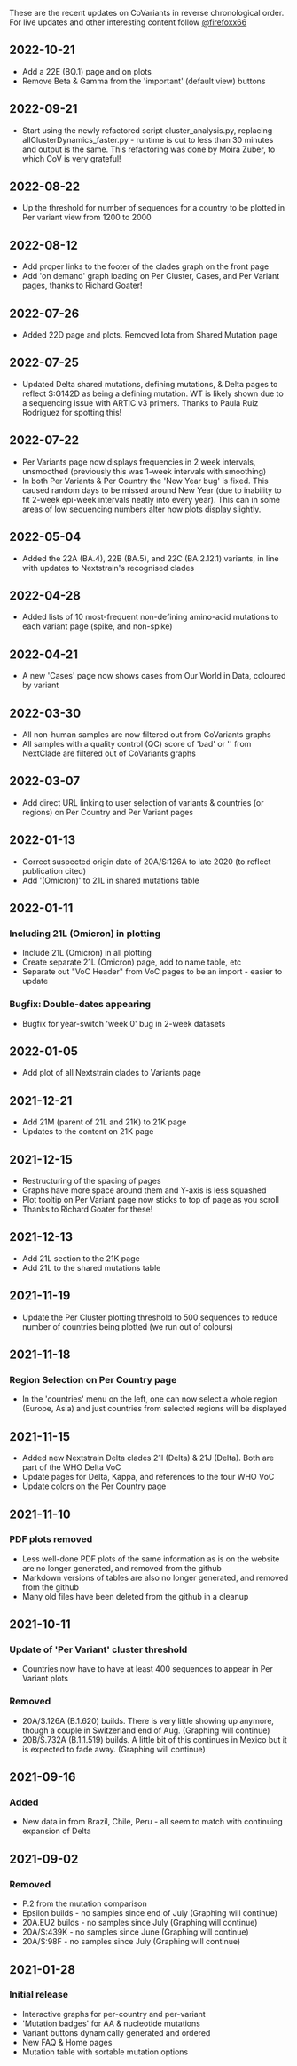 These are the recent updates on CoVariants in reverse chronological order. For live updates and other interesting content follow [@firefoxx66](https://twitter.com/firefoxx66)

## 2022-10-21
- Add a 22E (BQ.1) page and on plots
- Remove Beta & Gamma from the 'important' (default view) buttons

## 2022-09-21
- Start using the newly refactored script cluster_analysis.py, replacing allClusterDynamics_faster.py - runtime is cut to less than 30 minutes and output is the same. This refactoring was done by Moira Zuber, to which CoV is very grateful!

## 2022-08-22
- Up the threshold for number of sequences for a country to be plotted in Per variant view from 1200 to 2000

## 2022-08-12
- Add proper links to the footer of the clades graph on the front page
- Add 'on demand' graph loading on Per Cluster, Cases, and Per Variant pages, thanks to Richard Goater!

## 2022-07-26
- Added 22D page and plots. Removed Iota from Shared Mutation page

## 2022-07-25
- Updated Delta shared mutations, defining mutations, & Delta pages to reflect S:G142D as being a defining mutation. WT is likely shown due to a sequencing issue with ARTIC v3 primers. Thanks to Paula Ruiz Rodriguez for spotting this!

## 2022-07-22
- Per Variants page now displays frequencies in 2 week intervals, unsmoothed (previously this was 1-week intervals with smoothing)
- In both Per Variants & Per Country the 'New Year bug' is fixed. This caused random days to be missed around New Year (due to inability to fit 2-week epi-week intervals neatly into every year). This can in some areas of low sequencing numbers alter how plots display slightly.

## 2022-05-04
- Added the 22A (BA.4), 22B (BA.5), and 22C (BA.2.12.1) variants, in line with updates to Nextstrain's recognised clades

## 2022-04-28
- Added lists of 10 most-frequent non-defining amino-acid mutations to each variant page (spike, and non-spike)

## 2022-04-21
- A new 'Cases' page now shows cases from Our World in Data, coloured by variant

## 2022-03-30
- All non-human samples are now filtered out from CoVariants graphs
- All samples with a quality control (QC) score of 'bad' or '' from NextClade are filtered out of CoVariants graphs

## 2022-03-07
- Add direct URL linking to user selection of variants & countries (or regions) on Per Country and Per Variant pages

## 2022-01-13
- Correct suspected origin date of 20A/S:126A to late 2020 (to reflect publication cited)
- Add '(Omicron)' to 21L in shared mutations table

## 2022-01-11

### Including 21L (Omicron) in plotting

- Include 21L (Omicron) in all plotting
- Create separate 21L (Omicron) page, add to name table, etc
- Separate out "VoC Header" from VoC pages to be an import - easier to update

### Bugfix: Double-dates appearing

- Bugfix for year-switch 'week 0' bug in 2-week datasets

## 2022-01-05

- Add plot of all Nextstrain clades to Variants page

## 2021-12-21

- Add 21M (parent of 21L and 21K) to 21K page
- Updates to the content on 21K page

## 2021-12-15

- Restructuring of the spacing of pages
- Graphs have more space around them and Y-axis is less squashed
- Plot tooltip on Per Variant page now sticks to top of page as you scroll
- Thanks to Richard Goater for these!

## 2021-12-13

- Add 21L section to the 21K page
- Add 21L to the shared mutations table

## 2021-11-19

- Update the Per Cluster plotting threshold to 500 sequences to reduce number of countries being plotted (we run out of colours)

## 2021-11-18

### Region Selection on Per Country page

- In the 'countries' menu on the left, one can now select a whole region (Europe, Asia) and just countries from selected regions will be displayed

## 2021-11-15

- Added new Nextstrain Delta clades 21I (Delta) & 21J (Delta). Both are part of the WHO Delta VoC
- Update pages for Delta, Kappa, and references to the four WHO VoC
- Update colors on the Per Country page

## 2021-11-10

### PDF plots removed

- Less well-done PDF plots of the same information as is on the website are no longer generated, and removed from the github
- Markdown versions of tables are also no longer generated, and removed from the github
- Many old files have been deleted from the github in a cleanup

## 2021-10-11

### Update of 'Per Variant' cluster threshold

- Countries now have to have at least 400 sequences to appear in Per Variant plots

### Removed

- 20A/S.126A (B.1.620) builds. There is very little showing up anymore, though a couple in Switzerland end of Aug. (Graphing will continue)
- 20B/S.732A (B.1.1.519) builds. A little bit of this continues in Mexico but it is expected to fade away. (Graphing will continue)


## 2021-09-16

### Added

- New data in from Brazil, Chile, Peru - all seem to match with continuing expansion of Delta

## 2021-09-02

### Removed

- P.2 from the mutation comparison
- Epsilon builds - no samples since end of July (Graphing will continue)
- 20A.EU2 builds - no samples since July (Graphing will continue)
- 20A/S:439K - no samples since June (Graphing will continue)
- 20A/S:98F - no samples since July (Graphing will continue)

## 2021-01-28

### Initial release

- Interactive graphs for per-country and per-variant
- 'Mutation badges' for AA & nucleotide mutations
- Variant buttons dynamically generated and ordered
- New FAQ & Home pages
- Mutation table with sortable mutation options
